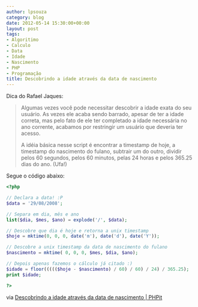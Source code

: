 ```yaml
---
author: lpsouza
category: blog
date: 2012-05-14 15:30:00+00:00
layout: post
tags:
- Algoritimo
- Calculo
- Data
- Idade
- Nascimento
- PHP
- Programação
title: Descobrindo a idade através da data de nascimento
---
```


Dica do Rafael Jaques:

> Algumas vezes você pode necessitar descobrir a idade exata do seu usuário. As vezes ele acaba sendo barrado, apesar de ter a idade correta, mas pelo fato de ele ter completado a idade necessária no ano corrente, acabamos por restringir um usuário que deveria ter acesso.
>
> A idéia básica nesse script é encontrar a timestamp de hoje, a timestamp do nascimento do fulano, subtrair um do outro, dividir pelos 60 segundos, pelos 60 minutos, pelas 24 horas e pelos 365.25 dias do ano. (Ufa!)

Segue o código abaixo:

```php
<?php

// Declara a data! :P
$data = '29/08/2008';

// Separa em dia, mês e ano
list($dia, $mes, $ano) = explode('/', $data);

// Descobre que dia é hoje e retorna a unix timestamp
$hoje = mktime(0, 0, 0, date('m'), date('d'), date('Y'));

// Descobre a unix timestamp da data de nascimento do fulano
$nascimento = mktime( 0, 0, 0, $mes, $dia, $ano);

// Depois apenas fazemos o cálculo já citado :)
$idade = floor((((($hoje - $nascimento) / 60) / 60) / 24) / 365.25);
print $idade;

?>
```

via [Descobrindo a idade através da data de nascimento | PHPit](http://www.phpit.com.br/artigos/descobrindo-a-idade-atraves-da-data-de-nascimento.phpit)